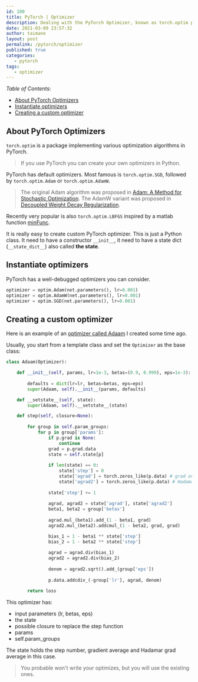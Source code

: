 ```yaml
---
id: 100
title: PyTorch | Optimizer
description: Dealing with the PyTorch Optimizer, known as torch.optim package
date: 2021-03-09 23:57:32
author: taimane
layout: post
permalink: /pytorch/optimizer
published: true
categories:
   - pytorch
tags:
   - optimizer
---
```

<script type="text/x-mathjax-config">
    MathJax.Hub.Config({
      tex2jax: {
        skipTags: ['script', 'noscript', 'style', 'textarea', 'pre'],
        inlineMath: [['$','$']]
      }
    });
</script>
<script src="https://cdn.mathjax.org/mathjax/latest/MathJax.js?config=TeX-AMS-MML_HTMLorMML" type="text/javascript"></script>

_Table of Contents:_

- [About PyTorch Optimizers](#about-pytorch-optimizers)
- [Instantiate optimizers](#instantiate-optimizers)
- [Creating a custom optimizer](#creating-a-custom-optimizer)

## About PyTorch Optimizers

`torch.optim` is a package implementing various optimization algorithms in PyTorch. 

>If you use PyTorch you can create your own optimizers in Python.

PyTorch has default optimizers. Most famous is `torch.optim.SGD`, followed by `torch.optim.Adam` or 
`torch.optim.AdamW`.

>The original Adam algorithm was proposed in [Adam: A Method for Stochastic Optimization](https://arxiv.org/abs/1412.6980). The AdamW variant was proposed in [Decoupled Weight Decay Regularization](https://arxiv.org/abs/1711.05101).

Recently very popular is also `torch.optim.LBFGS` inspired by a matlab function [minFunc](https://www.cs.ubc.ca/~schmidtm/Software/minFunc.html).


It is really easy to create custom PyTorch optimizer. This is just a Python class.
It need to have a constructor `__init__`, it need to have a state dict (`__state_dict__`) also called **the state**.

## Instantiate optimizers

PyTorch has a well-debugged optimizers you can consider.

```python
optimizer = optim.Adam(net.parameters(), lr=0.001)
optimizer = optim.AdamW(net.parameters(), lr=0.001)
optimizer = optim.SGD(net.parameters(), lr=0.001)
```
## Creating a custom optimizer

Here is an example of an [optimizer called Adaam](https://dejanbatanjac.github.io/2019/08/29/Adam-and-Adaam.html) I created some time ago.

Usually, you start from a template class and set the `Optimizer` as the base class:

```python
class Adaam(Optimizer):

    def __init__(self, params, lr=1e-3, betas=(0.9, 0.999), eps=1e-3):
        
        defaults = dict(lr=lr, betas=betas, eps=eps)
        super(Adaam, self).__init__(params, defaults)

    def __setstate__(self, state):
        super(Adaam, self).__setstate__(state)

    def step(self, closure=None):
        
        for group in self.param_groups:
            for p in group['params']:
                if p.grad is None:
                    continue
                grad = p.grad.data
                state = self.state[p] 
                
                if len(state) == 0:
                    state['step'] = 0
                    state['agrad'] = torch.zeros_like(p.data) # grad average
                    state['agrad2'] = torch.zeros_like(p.data) # Hadamar grad average
                    
                state['step'] += 1
                
                agrad, agrad2 = state['agrad'], state['agrad2'] 
                beta1, beta2 = group['betas']
                
                agrad.mul_(beta1).add_(1 - beta1, grad)
                agrad2.mul_(beta2).addcmul_(1 - beta2, grad, grad) 

                bias_1 = 1 - beta1 ** state['step']
                bias_2 = 1 - beta2 ** state['step'] 
                
                agrad = agrad.div(bias_1)
                agrad2 = agrad2.div(bias_2)
                
                denom = agrad2.sqrt().add_(group['eps'])
            
                p.data.addcdiv_(-group['lr'], agrad, denom)

        return loss
```

This optimizer has:

* input parameters (lr, betas, eps)
* the state 
* possible closure to replace the step function
* params
* self.param_groups

The state holds the step number, gradient average and Hadamar grad average in this case.

<!-- Explain params and param groups -->

> You probable won't write your optimizes, but you will use the existing ones.


